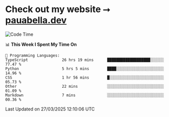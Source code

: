 # Check out my website ⭢ [pauabella.dev](https://pauabella.dev)

<!--START_SECTION:waka-->
![Code Time](http://img.shields.io/badge/Code%20Time-4%2C267%20hrs%2012%20mins-blue)

📊 **This Week I Spent My Time On** 

```text
💬 Programming Languages: 
TypeScript               26 hrs 19 mins      ███████████████████░░░░░░   77.47 % 
Python                   5 hrs 5 mins        ████░░░░░░░░░░░░░░░░░░░░░   14.96 % 
CSS                      1 hr 56 mins        █░░░░░░░░░░░░░░░░░░░░░░░░   05.73 % 
Other                    22 mins             ░░░░░░░░░░░░░░░░░░░░░░░░░   01.09 % 
Markdown                 7 mins              ░░░░░░░░░░░░░░░░░░░░░░░░░   00.36 % 
```


 Last Updated on 27/03/2025 12:10:06 UTC
<!--END_SECTION:waka-->
